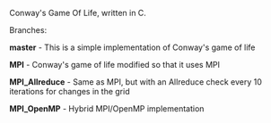 Conway's Game Of Life, written in C.

Branches:

**master** - This is a simple implementation of Conway's game of life

**MPI** - Conway's game of life modified so that it uses MPI

**MPI_Allreduce** - Same as MPI, but with an Allreduce check every 10 iterations for changes in the grid

**MPI_OpenMP** - Hybrid MPI/OpenMP implementation
